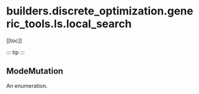 # builders.discrete_optimization.generic_tools.ls.local_search

[[toc]]

::: tip
<skdecide-summary></skdecide-summary>
:::

## ModeMutation

An enumeration.

